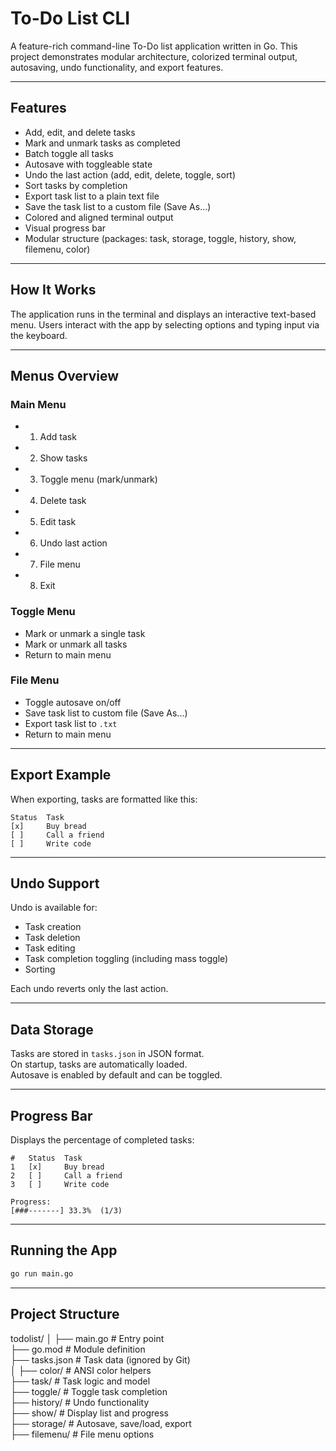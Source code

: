 # To-Do List CLI

A feature-rich command-line To-Do list application written in Go.
This project demonstrates modular architecture, colorized terminal output, autosaving, undo functionality, and export features.

---

## Features

- Add, edit, and delete tasks
- Mark and unmark tasks as completed
- Batch toggle all tasks
- Autosave with toggleable state
- Undo the last action (add, edit, delete, toggle, sort)
- Sort tasks by completion
- Export task list to a plain text file
- Save the task list to a custom file (Save As...)
- Colored and aligned terminal output
- Visual progress bar
- Modular structure (packages: task, storage, toggle, history, show, filemenu, color)

---

## How It Works

The application runs in the terminal and displays an interactive text-based menu.
Users interact with the app by selecting options and typing input via the keyboard.

---

## Menus Overview

### Main Menu
- 1. Add task  
- 2. Show tasks  
- 3. Toggle menu (mark/unmark)  
- 4. Delete task  
- 5. Edit task  
- 6. Undo last action  
- 7. File menu  
- 8. Exit  

### Toggle Menu
- Mark or unmark a single task  
- Mark or unmark all tasks  
- Return to main menu  

### File Menu
- Toggle autosave on/off  
- Save task list to custom file (Save As...)  
- Export task list to `.txt`  
- Return to main menu  

---

## Export Example

When exporting, tasks are formatted like this:

```
Status  Task
[x]     Buy bread
[ ]     Call a friend
[ ]     Write code
```

---

## Undo Support

Undo is available for:
- Task creation  
- Task deletion  
- Task editing  
- Task completion toggling (including mass toggle)  
- Sorting  

Each undo reverts only the last action.

---

## Data Storage

Tasks are stored in `tasks.json` in JSON format.  
On startup, tasks are automatically loaded.  
Autosave is enabled by default and can be toggled.

---

## Progress Bar

Displays the percentage of completed tasks:

```
#   Status  Task
1   [x]     Buy bread
2   [ ]     Call a friend
3   [ ]     Write code

Progress:
[###-------] 33.3%  (1/3)
```

---

## Running the App

```bash
go run main.go
```

---

## Project Structure
todolist/
│
├── main.go               # Entry point  
├── go.mod                # Module definition  
├── tasks.json            # Task data (ignored by Git)  
│
├── color/                # ANSI color helpers  
├── task/                 # Task logic and model  
├── toggle/               # Toggle task completion  
├── history/              # Undo functionality  
├── show/                 # Display list and progress  
├── storage/              # Autosave, save/load, export  
├── filemenu/             # File menu options  
